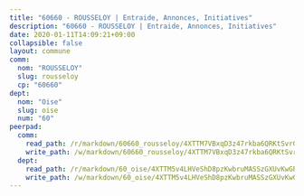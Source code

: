 ```yaml
---
title: "60660 - ROUSSELOY | Entraide, Annonces, Initiatives"
description: "60660 - ROUSSELOY | Entraide, Annonces, Initiatives"
date: 2020-01-11T14:09:21+09:00
collapsible: false
layout: commune
comm:
  nom: "ROUSSELOY"
  slug: rousseloy
  cp: "60660"
dept:
  nom: "Oise"
  slug: oise
  num: "60"
peerpad:
  comm:
    read_path: /r/markdown/60660_rousseloy/4XTTM7VBxqD3z47rkba6QRKtSvrGB5rx6z4skYWzqs7wqnzHY
    write_path: /w/markdown/60660_rousseloy/4XTTM7VBxqD3z47rkba6QRKtSvrGB5rx6z4skYWzqs7wqnzHY-K3TgUoFE3WZyUy58w21iUx4kDruKHZnNUnPukMdvJFuehrYLedLexBVXeT3tXHJZu58vqvw9N8WN3KRG9QTWLCxp5mVHfr27EgCXZbAj6Bhakw9h1uvx2HDdpbZbHBM1JyMEPi18
  dept:
    read_path: /r/markdown/60_oise/4XTTM5v4LHVeShD8pzKwbruMASSzGXUvKwGPyPNR6Aq6aruGY
    write_path: /w/markdown/60_oise/4XTTM5v4LHVeShD8pzKwbruMASSzGXUvKwGPyPNR6Aq6aruGY-K3TgTfEPmBuMGxs3WizC7aafmuSUvuvwsE7nM986pS4fEczEhokrfL1mXNtU722XatpEcDhfhLf5xd24JkCKBD4DcQHeF5CYjEkAVzDN3PuQerZfYGZ5zy2XFcJNh2Z1pYjLoQTn
---
```


